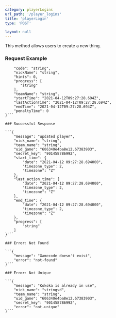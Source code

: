 ```yaml
---
category: playerLogins
url_path: '/player_logins'
title: 'playerLogin'
type: 'POST'

layout: null
---
```


This method allows users to create a new thing.

### Request Example

```{
    "code": "string",
    "nickName": "string",
    "hints": 0,
    "progress": [
       "string"
    ],
    "teamName": "string",
    "startTime": "2021-04-12T09:27:28.694Z",
    "lastActionTime": "2021-04-12T09:27:28.694Z",
    "endTime": "2021-04-12T09:27:28.694Z",
    "penaltyTime": 0
}```

### Successful Response

```{
    "message": "updated player",
    "nick_name": "string",
    "team_name": "string",
    "uid_game": "606340e4ba8e12.67383903",
    "secret_key": "901458786992",
    "start_time": {
        "date": "2021-04-12 09:27:28.694000",
        "timezone_type": 2,
        "timezone": "Z"
    },
    "last_action_time": {
        "date": "2021-04-12 09:27:28.694000",
        "timezone_type": 2,
        "timezone": "Z"
    },
    "end_time": {
        "date": "2021-04-12 09:27:28.694000",
        "timezone_type": 2,
        "timezone": "Z"
    },
    "progress": [
        "string"
    ]
}```

### Error: Not Found

```{
    "message": "Gamecode doesn't exist",
    "error": "not-found"
}```

### Error: Not Unique

```{
    "message": "Kokoka is already in use",
    "nick_name": "stringsd",
    "team_name": "string",
    "uid_game": "606340e4ba8e12.67383903",
    "secret_key": "901458786992",
    "error": "not-unique"
}```